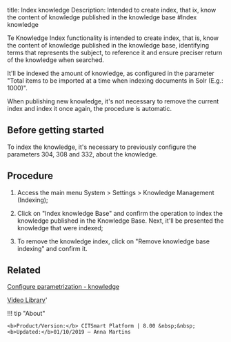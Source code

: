 title: Index knowledge
Description: Intended to create index, that ix, know the content of knowledge published in the knowledge base
#Index knowledge

Te Knowledge Index functionality is intended to create index, that is, know the
content of knowledge published in the knowledge base, identifying terms that
represents the subject, to reference it and ensure preciser return of the
knowledge when searched.

It'll be indexed the amount of knowledge, as configured in the parameter "Total
items to be imported at a time when indexing documents in Solr (E.g.: 1000)".

When publishing new knowledge, it's not necessary to remove the current index
and index it once again, the procedure is automatic.

Before getting started
--------------------------

To index the knowledge, it's necessary to previously configure the parameters
304, 308 and 332, about the knowledge.

Procedure
-------------

1.  Access the main menu System \> Settings \> Knowledge Management (Indexing);

2.  Click on "Index knowledge Base" and confirm the operation to index the
    knowledge published in the Knowledge Base. Next, it'll be presented the
    knowledge that were indexed;

3.  To remove the knowledge index, click on "Remove knowledge base indexing" and
    confirm it.

Related
-------

[Configure parametrization - knowledge](/en-us/citsmart-platform-8/platform-administration/parameters-list/configure-parametrization-knowledge.html)


<i class='fa fa-youtube-play  fa-2x' style='color:#97ce17;vertical-align: middle;'> </i> [Video Library](https://www.youtube.com/playlist?list=PLB5qK2uzf2ROOaL7DsS86sLx4ilNgruEc)'

!!! tip "About"

    <b>Product/Version:</b> CITSmart Platform | 8.00 &nbsp;&nbsp;
    <b>Updated:</b>01/10/2019 – Anna Martins

